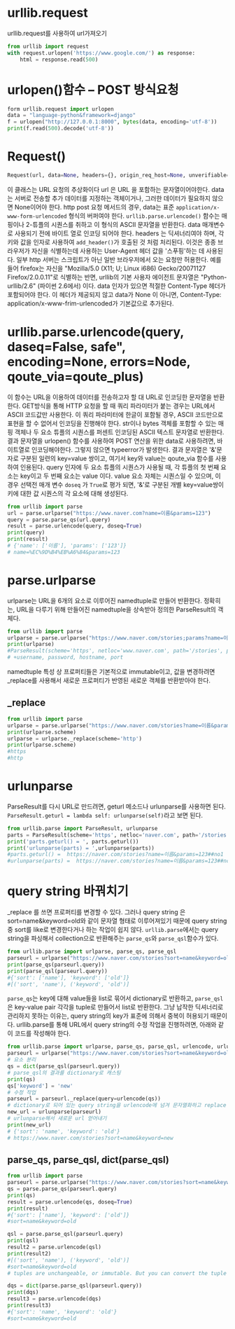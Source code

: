 # urllib.request
urllib.request를 사용하여 url가져오기
```python
from urllib import request
with request.urlopen('https://www.google.com/') as response:
    html = response.read(500)
```
# urlopen()함수 – POST 방식요청
```python
form urllib.request import urlopen
data = "language-python&framework=django"
f = urlopen("http://127.0.0.1:8000", bytes(data, encoding='utf-8'))
print(f.read(500).decode('utf-8'))
```

# Request()
```python
Request(url, data=None, headers={}, origin_req_host=None, unverifiable=False, method=None)
```
이 클래스는 URL 요청의 추상화이다
url 은 URL 을 포함하는 문자열이어야한다.
data는 서버로 전송할 추가 데이터를 지정하는 객체이거나, 그러한 데이터가 필요하지 않으면 None이어야 한다. 
http post 요청 메서드의 경우, data는 표준 `application/x-www-form-urlencoded` 형식의 버퍼여야 한다. `urllib.parse.urlencode()` 함수는 매핑이나 2-튜플의 시퀀스를 취하고 이 형식의 ASCII 문자열을 반환한다. data 매개변수로 사용되기 전에 바이트 열로 인코딩 되어야 한다.
headers 는 딕셔너리여야 하며, 각 키와 값을 인자로 사용하여 `add_header()`가 호출된 것 처럼 처리된다. 이것은 종종 브라우저가 자신을 식별하는데 사용하는 User-Agent 헤더 값을 '스푸핑'하는 데 사용된다. 일부 http 서버는 스크립트가 아닌 일반 브라우저에서 오는 요청만 허용한다. 예를 들어 firefox는 자신을 "Mozilla/5.0 (X11; U; Linux i686) Gecko/20071127 Firefox/2.0.0.11"로 식별하는 반면, urllib의 기본 사용자 에이전트 문자열은 "Python-urllib/2.6" (파이썬 2.6에서) 이다.
data 인자가 있으면 적절한 Content-Type 헤더가 포함되어야 한다. 이 헤더가 제공되지 않고 data가 None 이 아니면, Content-Type: application/x-www-frim-urlencoded가 기본값으로 추가된다.

# urllib.parse.urlencode(query, daseq=False, safe", encoding=None, errors=Node, qoute_via=qoute_plus)
이 함수는 URL을 이용하여 데이터를 전송하고자 할 대 URL로 인코딩한 문자열을 반환한다.
GET방식을 통해 HTTP 요청을 할 때 쿼리 파라미터가 붙는 경우는 URL에서 ASCII 코드값만 사용한다. 이 쿼리 파라미터에 한글이 포함될 경우, ASCII 코드만으로 표현을 할 수 없어서 인코딩을 진행해야 한다. 
str이나 bytes 객체를 포함할 수 있는 매핑 객체나 두 요소 튜플의 시퀀스를 퍼센트 인코딩된 ASCII 텍스트 문자열로 반환한다. 결과 문자열을 urlopen() 함수를 사용하여 POST 연산을 위한 data로 사용하려면, 바이트열로 인코딩해야한다. 그렇지 않으면 typeerror가 발생한다. 
결과 문자열은 '&'문자로 구분된 일련의 key=value 쌍이고, 여기서 key와 value는 qoute_via 함수를 사용하여 인용된다.
query 인자에 두 요소 튜플의 시퀀스가 사용될 때, 각 튜플의 첫 번째 요소는 key이고 두 번째 요소는 value 이다. value 요소 자체는 시퀀스일 수 있으며, 이 경우 선택전 매개 변수 `doseq` 가 `True`로 평가 되면, '&'로 구분된 개별 key=value쌍이 키에 대한 값 시퀀스의 각 요소에 대해 생성된다.
```python
from urllib import parse
url = parse.urlparse("https://www.naver.com?name=이름&params=123")
query = parse.parse_qs(url.query)
result = parse.urlencode(query, doseq=True)
print(query)
print(result)
# {'name': ['이름'], 'params': ['123']}
# name=%EC%9D%B4%EB%A6%84&params=123
```

# parse.urlparse
urlparse는 URL을 6개의 요소로 이루어진 namedtuple로 만들어 반환한다. 정확히는, URL을 다루기 위해 만들어진 namedtuple을 상속받아 정의한 ParseResult의 객체다.
```python
from urllib import parse
urlparse = parse.urlparse("https://www.naver.com/stories;params?name=이름&params=123#no1")
print(urlparse)
#ParseResult(scheme='https', netloc='www.naver.com', path='/stories', params='params', query='name=이름&params=123', fragment='no1')
# +username, password, hostname, port
```
namedtuple 특성 상 프로퍼티들은 기본적으로 immutable이고, 값을 변경하려면 _replace를 사용해서 새로운 프로퍼티가 반영된 새로운 객체를 반환받아야 한다.
## _replace
```python
from urllib import parse
urlparse = parse.urlparse("https://www.naver.com/stories?name=이름&params=123#no1")
print(urlparse.scheme)
urlparse = urlparse._replace(scheme='http')
print(urlparse.scheme)
#https
#http
```
# urlunparse
ParseResult를 다시 URL로 만드려면, geturl 메소드나 urlunparse를 사용하면 된다. `ParseResult.geturl = lambda self: urlunparse(self)`라고 보면 된다.
```python
from urllib.parse import ParseResult, urlunparse
parts = ParseResult(scheme='https', netloc='naver.com', path='/stories', params='', query='name=이름&params=123', fragment='#no1')
print('parts.geturl() = ', parts.geturl())
print('urlunparse(parts) = ',urlunparse(parts))
#parts.geturl() =  https://naver.com/stories?name=이름&params=123##no1
#urlunparse(parts) =  https://naver.com/stories?name=이름&params=123##no1
```
# query string 바꿔치기
_replace 를 쓰면 프로퍼티를 변경할 수 있다. 그러나 query string 은 sort=name&keyword=old와 같이 문자열 형태로 이루어져있기 때문에 query string 중 sort를 like로 변경한다거나 하는 작업이 쉽지 않다. `urllib.parse`에서는 query string을 파싱해서 collection으로 반환해주는 `parse_qs`와 `parse_qsl`함수가 있다.
```python
from urllib.parse import urlparse, parse_qs, parse_qsl
parseurl = urlparse("https://www.naver.com/stories?sort=name&keyword=old")
print(parse_qs(parseurl.query))
print(parse_qsl(parseurl.query))
#{'sort': ['name'], 'keyword': ['old']}
#[('sort', 'name'), ('keyword', 'old')]
```
`parse_qs`는 key에 대해 value들을 list로 묶어서 dictionary로 반환하고, `parse_qsl`은 key-value pair 각각을 tuple로 만들어서 list로 반환한다. 그냥 납작한 딕셔너리로 관리하지 못하는 이유는, query string의 key가 표준에 의해서 중복이 허용되기 때문이다.
urllib.parse를 통해 URL에서 query string의 수정 작업을 진행하려면, 아래와 같이 코드를 작성해야 한다.
```python
from urllib.parse import urlparse, parse_qs, parse_qsl, urlencode, urlunparse
parseurl = urlparse("https://www.naver.com/stories?sort=name&keyword=old")
# 요소 분리
qs = dict(parse_qsl(parseurl.query))
# parse_qsl의 결과를 dictionary로 캐스팅
print(qs)
qs['keyword'] = 'new'
# 수정 작업
parseurl = parseurl._replace(query=urlencode(qs))
# dictionary로 되어 있는 query string을 urlencode에 넘겨 문자열화하고 replace
new_url = urlunparse(parseurl)
# urlunparse해서 새로운 url 얻어내기
print(new_url)
# {'sort': 'name', 'keyword': 'old'}
# https://www.naver.com/stories?sort=name&keyword=new
```

## parse_qs, parse_qsl, dict(parse_qsl)
```python
from urllib import parse
parseurl = parse.urlparse("https://www.naver.com/stories?sort=name&keyword=old")
qs = parse.parse_qs(parseurl.query)
print(qs)
result = parse.urlencode(qs, doseq=True)
print(result)
#{'sort': ['name'], 'keyword': ['old']}
#sort=name&keyword=old

qsl = parse.parse_qsl(parseurl.query)
print(qsl)
result2 = parse.urlencode(qsl)
print(result2)
#[('sort', 'name'), ('keyword', 'old')]
#sort=name&keyword=old
# tuples are unchangeable, or immutable. But you can convert the tuple into a list, change the list, and convert the list back into a tuple. 

dqs = dict(parse.parse_qsl(parseurl.query))
print(dqs)
result3 = parse.urlencode(dqs)
print(result3)
#{'sort': 'name', 'keyword': 'old'}
#sort=name&keyword=old
```



